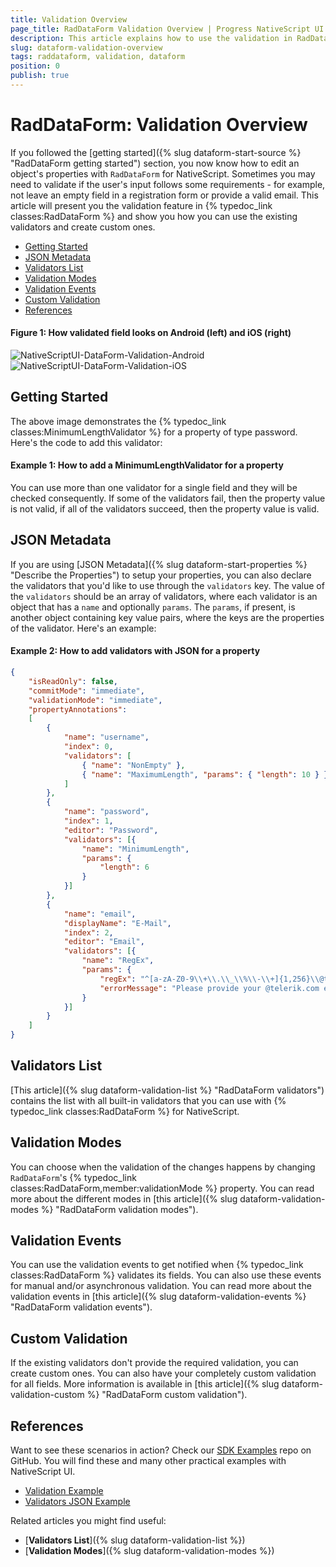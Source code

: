 ```yaml
---
title: Validation Overview
page_title: RadDataForm Validation Overview | Progress NativeScript UI Documentation
description: This article explains how to use the validation in RadDataForm for NativeScript.
slug: dataform-validation-overview
tags: raddataform, validation, dataform
position: 0
publish: true
---
```


# RadDataForm: Validation Overview

If you followed the [getting started]({% slug dataform-start-source %} "RadDataForm getting started") section, you now know how to edit an object's properties with `RadDataForm` for NativeScript. Sometimes you may need to validate if the user's input follows some requirements - for example, not leave an empty field in a registration form or provide a valid email. This article will present you the validation feature in {% typedoc_link classes:RadDataForm %} and show you how you can use the existing validators and create custom ones.

* [Getting Started](#getting-started)
* [JSON Metadata](#json-metadata)
* [Validators List](#validators-list)
* [Validation Modes](#validation-modes)
* [Validation Events](#validation-events)
* [Custom Validation](#custom-validation)
* [References](#references)

#### Figure 1: How validated field looks on Android (left) and iOS (right)

![NativeScriptUI-DataForm-Validation-Android](/controls/NativeScript/DataForm/images/dataform-validation-overview-android.png "Validation in DataForm in Android") ![NativeScriptUI-DataForm-Validation-iOS](/controls/NativeScript/DataForm/images/dataform-validation-overview-ios.png "Validation in DataForm in iOS")

## Getting Started

The above image demonstrates the {% typedoc_link classes:MinimumLengthValidator %} for a property of type password. Here's the code to add this validator:

#### Example 1: How to add a MinimumLengthValidator for a property

<snippet id='dataform-validation-xml'/>

You can use more than one validator for a single field and they will be checked consequently. If some of the validators fail, then the property value is not valid, if all of the validators succeed, then the property value is valid.

## JSON Metadata

If you are using [JSON Metadata]({% slug dataform-start-properties %} "Describe the Properties") to setup your properties, you can also declare the validators that you'd like to use through the `validators` key. The value of the `validators` should be an array of validators, where each validator is an object that has a `name` and optionally `params`. The `params`, if present, is another object containing key value pairs, where the keys are the properties of the validator. Here's an example:

#### Example 2: How to add validators with JSON for a property

```JSON
{
    "isReadOnly": false,
    "commitMode": "immediate",
    "validationMode": "immediate",
    "propertyAnnotations":
    [
        {
            "name": "username",
            "index": 0,
            "validators": [
                { "name": "NonEmpty" }, 
                { "name": "MaximumLength", "params": { "length": 10 } }
            ]
        },
        {
            "name": "password",
            "index": 1,
            "editor": "Password",
            "validators": [{
                "name": "MinimumLength",
                "params": {
                    "length": 6
                }
            }]
        },
        {
            "name": "email",
            "displayName": "E-Mail",
            "index": 2,
            "editor": "Email",
            "validators": [{
                "name": "RegEx",
                "params": {
                    "regEx": "^[a-zA-Z0-9\\+\\.\\_\\%\\-\\+]{1,256}\\@telerik.com$",
                    "errorMessage": "Please provide your @telerik.com email."
                }
            }]
        }
    ]
}
```

## Validators List

[This article]({% slug dataform-validation-list %} "RadDataForm validators") contains the list with all built-in validators that you can use with {% typedoc_link classes:RadDataForm %} for NativeScript.

## Validation Modes

You can choose when the validation of the changes happens by changing `RadDataForm`'s {% typedoc_link classes:RadDataForm,member:validationMode %} property. You can read more about the different modes in [this article]({% slug dataform-validation-modes %} "RadDataForm validation modes").

## Validation Events

You can use the validation events to get notified when {% typedoc_link classes:RadDataForm %} validates its fields. You can also use these events for manual and/or asynchronous validation. You can read more about the validation events in [this article]({% slug dataform-validation-events %} "RadDataForm validation events").

## Custom Validation

If the existing validators don't provide the required validation, you can create custom ones. You can also have your completely custom validation for all fields. More information is available in [this article]({% slug dataform-validation-custom %} "RadDataForm custom validation").

## References

Want to see these scenarios in action?
Check our [SDK Examples](https://github.com/telerik/nativescript-ui-samples) repo on GitHub. You will find these and many other practical examples with NativeScript UI.

* [Validation Example](https://github.com/telerik/nativescript-ui-samples/tree/master/dataform/app/examples/validation)
* [Validators JSON Example](https://github.com/telerik/nativescript-ui-samples/tree/master/dataform/app/examples/validation/metadata)

Related articles you might find useful:

* [**Validators List**]({% slug dataform-validation-list %})
* [**Validation Modes**]({% slug dataform-validation-modes %})
